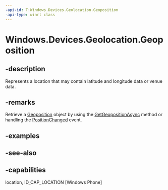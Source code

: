 ```yaml
---
-api-id: T:Windows.Devices.Geolocation.Geoposition
-api-type: winrt class
---
```


<!-- Class syntax.
public class Geoposition : Windows.Devices.Geolocation.IGeoposition, Windows.Devices.Geolocation.IGeoposition2
-->

# Windows.Devices.Geolocation.Geoposition

## -description
Represents a location that may contain latitude and longitude data or venue data.

## -remarks
Retrieve a [Geoposition](geoposition.md) object by using the [GetGeopositionAsync](geolocator_getgeopositionasync.md) method or handling the [PositionChanged](geolocator_positionchanged.md) event.

## -examples

## -see-also


## -capabilities
location, ID_CAP_LOCATION [Windows Phone]